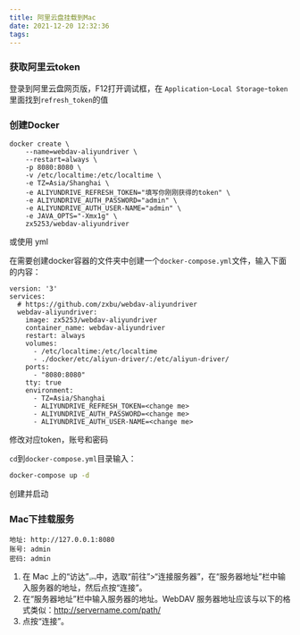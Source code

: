 ```yaml
---
title: 阿里云盘挂载到Mac
date: 2021-12-20 12:32:36
tags:
---
```


### 获取阿里云token

登录到阿里云盘网页版，F12打开调试框，在 `Application`-`Local Storage`-`token`里面找到`refresh_token`的值

### 创建Docker

```
docker create \
    --name=webdav-aliyundriver \
    --restart=always \
    -p 8080:8080 \
    -v /etc/localtime:/etc/localtime \
    -e TZ=Asia/Shanghai \
    -e ALIYUNDRIVE_REFRESH_TOKEN="填写你刚刚获得的token" \
    -e ALIYUNDRIVE_AUTH_PASSWORD="admin" \
    -e ALIYUNDRIVE_AUTH_USER-NAME="admin" \
    -e JAVA_OPTS="-Xmx1g" \
    zx5253/webdav-aliyundriver
```

或使用 yml

在需要创建docker容器的文件夹中创建一个`docker-compose.yml`文件，输入下面的内容：

```
version: '3'
services:
  # https://github.com/zxbu/webdav-aliyundriver
  webdav-aliyundriver:
    image: zx5253/webdav-aliyundriver
    container_name: webdav-aliyundriver
    restart: always
    volumes:
      - /etc/localtime:/etc/localtime
      - ./docker/etc/aliyun-driver/:/etc/aliyun-driver/
    ports:
      - "8080:8080"
    tty: true
    environment:
      - TZ=Asia/Shanghai
      - ALIYUNDRIVE_REFRESH_TOKEN=<change me>
      - ALIYUNDRIVE_AUTH_PASSWORD=<change me>
      - ALIYUNDRIVE_AUTH_USER-NAME=<change me>
```

修改对应token，账号和密码

`cd`到`docker-compose.yml`目录输入：

```sh
docker-compose up -d
```

创建并启动

### Mac下挂载服务

```
地址: http://127.0.0.1:8080
账号: admin
密码: admin
```



1. 在 Mac 上的“访达”<img src="https://help.apple.com/assets/605932B4A1B7A93F492858E8/605932C0A1B7A93F492858FF/zh_CN/058e4af8e726290f491044219d2eee73.png" alt="img" style="zoom:33%;" />中，选取“前往”>“连接服务器”，在“服务器地址”栏中输入服务器的地址，然后点按“连接”。
2. 在“服务器地址”栏中输入服务器的地址。WebDAV 服务器地址应该与以下的格式类似：http://servername.com/path/
3. 点按“连接”。

